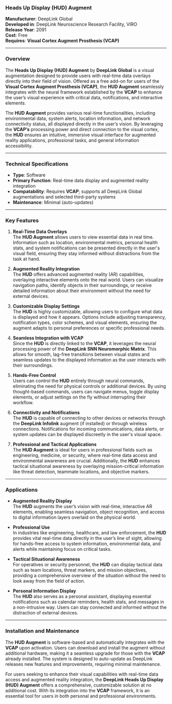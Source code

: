 ### **Heads Up Display (HUD) Augment**

**Manufacturer**: DeepLink Global  
**Developed in**: DeepLink Neuroscience Research Facility, VIRO  
**Release Year**: 2091  
**Cost**: Free  
**Requires**: **Visual Cortex Augment Prosthesis (VCAP)**

---

### Overview

The **Heads Up Display (HUD) Augment** by **DeepLink Global** is a visual augmentation designed to provide users with real-time data overlays directly into their field of vision. Offered as a free add-on for users of the **Visual Cortex Augment Prosthesis (VCAP)**, the **HUD Augment** seamlessly integrates with the neural framework established by the **VCAP** to enhance the user’s visual experience with critical data, notifications, and interactive elements.

The **HUD Augment** provides various real-time functionalities, including environmental data, system alerts, location information, and network connectivity status, all displayed directly in the user’s vision. By leveraging the **VCAP’s** processing power and direct connection to the visual cortex, the **HUD** ensures an intuitive, immersive visual interface for augmented reality applications, professional tasks, and general information accessibility.

---

### Technical Specifications

- **Type**: Software  
- **Primary Function**: Real-time data display and augmented reality integration  
- **Compatability**: Requires **VCAP**; supports all DeepLink Global augmentations and selected third-party systems  
- **Maintenance**: Minimal (auto-updates)

---

### Key Features

1. **Real-Time Data Overlays**  
   The **HUD Augment** allows users to view essential data in real time. Information such as location, environmental metrics, personal health stats, and system notifications can be presented directly in the user's visual field, ensuring they stay informed without distractions from the task at hand.

2. **Augmented Reality Integration**  
   The **HUD** offers advanced augmented reality (AR) capabilities, overlaying interactive elements onto the real world. Users can visualize navigation paths, identify objects in their surroundings, or receive detailed information about their environment without the need for external devices.

3. **Customizable Display Settings**  
   The **HUD** is highly customizable, allowing users to configure what data is displayed and how it appears. Options include adjusting transparency, notification types, color schemes, and visual elements, ensuring the augment adapts to personal preferences or specific professional needs.

4. **Seamless Integration with VCAP**  
   Since the **HUD** is directly linked to the **VCAP**, it leverages the neural processing power of the **DeepLink SNN Neuromorphic Matrix**. This allows for smooth, lag-free transitions between visual states and seamless updates to the displayed information as the user interacts with their surroundings.

5. **Hands-Free Control**  
   Users can control the **HUD** entirely through neural commands, eliminating the need for physical controls or additional devices. By using thought-based commands, users can navigate menus, toggle display elements, or adjust settings on the fly without interrupting their workflow.

6. **Connectivity and Notifications**  
   The **HUD** is capable of connecting to other devices or networks through the **DeepLink Infolink** augment (if installed) or through wireless connections. Notifications for incoming communications, data alerts, or system updates can be displayed discreetly in the user's visual space.

7. **Professional and Tactical Applications**  
   The **HUD Augment** is ideal for users in professional fields such as engineering, medicine, or security, where real-time data access and environmental awareness are crucial. Additionally, the **HUD** enhances tactical situational awareness by overlaying mission-critical information like threat detection, teammate locations, and objective markers.

---

### Applications

- **Augmented Reality Display**  
   The **HUD** augments the user’s vision with real-time, interactive AR elements, enabling seamless navigation, object recognition, and access to digital information layers overlaid on the physical world.

- **Professional Use**  
   In industries like engineering, healthcare, and law enforcement, the **HUD** provides vital real-time data directly in the user’s line of sight, allowing for hands-free access to system information, environmental data, and alerts while maintaining focus on critical tasks.

- **Tactical Situational Awareness**  
   For operatives or security personnel, the **HUD** can display tactical data such as team locations, threat markers, and mission objectives, providing a comprehensive overview of the situation without the need to look away from the field of action.

- **Personal Information Display**  
   The **HUD** also serves as a personal assistant, displaying essential notifications such as calendar reminders, health stats, and messages in a non-intrusive way. Users can stay connected and informed without the distraction of external devices.

---

### Installation and Maintenance

The **HUD Augment** is software-based and automatically integrates with the **VCAP** upon activation. Users can download and install the augment without additional hardware, making it a seamless upgrade for those with the **VCAP** already installed. The system is designed to auto-update as DeepLink releases new features and improvements, requiring minimal maintenance.

For users seeking to enhance their visual capabilities with real-time data access and augmented reality integration, the **DeepLink Heads Up Display (HUD) Augment** offers a comprehensive, customizable solution at no additional cost. With its integration into the **VCAP** framework, it is an essential tool for users in both personal and professional environments.
